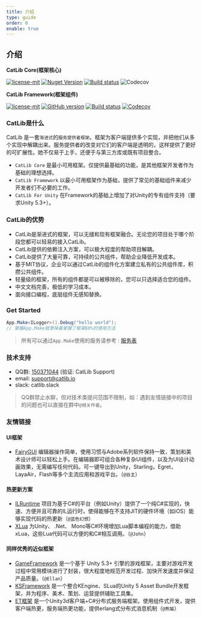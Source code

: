 ```yaml
---
title: 介绍
type: guide
order: 0
enable: true
---
```


## 介绍

**CatLib Core(框架核心)**

<a href="https://github.com/catlib/core/blob/master/LICENSE"><img src="https://img.shields.io/badge/license-MIT-blue.svg" title="license-mit" /></a> <a href="https://www.nuget.org/packages/catlib.core/"><img src="https://badge.fury.io/nu/catlib.core.svg" title="Nuget Version" /></a> <a href="https://ci.appveyor.com/project/catlib/core"><img src="https://ci.appveyor.com/api/projects/status/tk3o571mwbw2rykj?svg=true" title="Build status"/></a> <img src="https://codecov.io/gh/CatLib/Core/branch/master/graph/badge.svg" alt="Codecov" /> 

**CatLib Framework(框架组件)**

<a href="https://github.com/yb199478/CatLib/blob/master/LICENSE"><img src="https://img.shields.io/badge/license-MIT-blue.svg" title="license-mit" /></a> <a href="https://github.com/yb199478/catlib/"><img src="https://badge.fury.io/gh/catlib%2Fframework.svg" title="GitHub version" /></a> <a href="https://ci.appveyor.com/project/catlib/framework"><img src="https://ci.appveyor.com/api/projects/status/f12rb3x5hxvq6yr7?svg=true" title="Build status"/></a> <a href="https://codecov.io/gh/CatLib/CatLib"><img src="https://codecov.io/gh/CatLib/Framework/branch/master/graph/badge.svg" alt="Codecov" /></a>

### CatLib是什么

CatLib 是一套`渐进式`的`服务提供者框架`。框架为客户端提供多个实现，并把他们从多个实现中解耦出来。服务提供者的改变对它们的客户端是透明的，这样提供了更好的可扩展性。她不仅易于上手，还便于与第三方库或既有项目整合。

- `CatLib Core` 是最小可用框架。仅提供最基础的功能，是其他框架开发者作为基础的理想选择。
- `CatLib Framework` 以最小可用框架作为基础，提供了常见的基础组件来减少开发者们不必要的工作。
- `CatLib For Unity` 在Framework的基础上增加了对Unity的专有组件支持（要求Unity 5.3+）。

### CatLib的优势

- CatLib是渐进式的框架，可以无缝和现有框架融合。无论您的项目处于哪个阶段您都可以轻易的接入CatLib。
- CatLib提供的依赖注入方案，可以极大程度的帮助项目解耦。
- CatLib提供了大量可靠，可持续的公共组件，帮助企业降低开发成本。
- 基于MIT协议，企业可以通过CatLib的组件化方案建立私有的公共组件库，积攒公共组件。
- 轻量级的框架，所有的组件都是可以被移除的，您可以只选择适合您的组件。
- 中文文档完善，极低的学习成本。
- 面向接口编程，底层组件无感知替换。

### Get Started

```csharp
App.Make<ILogger>().Debug("hello world");
// 掌握App.Make就意味着掌握了框架60%的使用方法
```

> 所有可以通过`App.Make`使用的服务请参考 : [服务表](can-make.html)

### 技术支持

- QQ群: [150371044](//shang.qq.com/wpa/qunwpa?idkey=ac3de81fa9b3a4379f80c44e05ff021bcfb51c0fb9092b0741762265a911878b) (验证: CatLib Support)
- email: support@catlib.io
- slack: catlib.slack

> QQ群禁止水聊，但对技术类提问范围不限制，如：遇到友情链接中的项目的问题也可以直接在群中`@相关作者`。

### 友情链接

#### **UI框架**

- [FairyGUI](http://www.fairygui.com/) 编辑器操作简单，使用习惯与Adobe系列软件保持一致，策划和美术设计师可以轻松上手。在编辑器即可组合各种复杂UI组件，以及为UI设计动画效果，无需编写任何代码。可一键导出到Unity，Starling，Egret， LayaAir，Flash等多个主流应用和游戏平台。（`@谷主`）

#### **热更新方案**

- [ILRuntime](https://github.com/Ourpalm/ILRuntime) 项目为基于C#的平台（例如Unity）提供了一个纯C#实现的，快速、方便并且可靠的IL运行时，使得能够在不支持JIT的硬件环境（如iOS）能够实现代码的热更新（`@蓝色幻想`）
- [XLua](https://github.com/Tencent/xLua) 为Unity、 .Net、 Mono等C#环境增加Lua脚本编程的能力，借助xLua，这些Lua代码可以方便的和C#相互调用。（`@John`）

#### **同样优秀的近似框架**

- [GameFramework](https://github.com/EllanJiang/GameFramework) 是一个基于 Unity 5.3+ 引擎的游戏框架，主要对游戏开发过程中常用模块进行了封装，很大程度地规范开发过程、加快开发速度并保证产品质量。（`@Ellan`）
- [KSFramework](https://github.com/mr-kelly/KSFramework) 是一个整合KEngine、SLua的Unity 5 Asset Bundle开发框架，并为程序、美术、策划、运营提供辅助工具集。
- [ET框架](https://github.com/egametang/Egametang) 是一个Unity3d客户端+C#分布式服务端框架。使用组件式开发，提供客户端热更，服务端热更功能，提供erlang式分布式消息机制（`@熊猫`）
